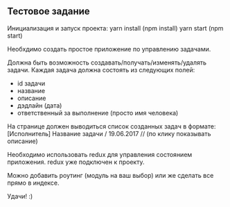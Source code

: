 ## Тестовое задание

Инициализация и запуск проекта:
yarn install (npm install)
yarn start (npm start)

Необхдимо создать простое приложение по управлению задачами.

Должна быть возможность создавать/получать/изменять/удалять задачи.
Каждая задача должна состоять из следующих полей:
- id задачи
- название
- описание
- дэдлайн (дата)
- ответственный за выполнение (просто имя человека)

На странице должен выводиться список созданных задач в формате:
[Исполнитель] Название задачи / 19.06.2017  // (по клику показывать описание)

Необходимо использовать redux для управления состоянием приложения.
redux уже подключен к проекту.

Можно добавить роутинг (модуль на ваш выбор) или же сделать все прямо в индексе.

Удачи! :)
